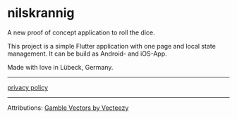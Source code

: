 # nilskrannig

A new proof of concept application to roll the dice.

This project is a simple Flutter application with one page and local state management. It can be build as Android- and iOS-App.

Made with love in Lübeck, Germany.

---

<a href="https://nilskrannig.com/privacy-policy-alea-iacta-est.html">privacy policy</a>

---

Attributions:
<a href="https://www.vecteezy.com/free-vector/gamble">Gamble Vectors by Vecteezy</a>
